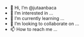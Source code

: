 - 👋 Hi, I’m @jutaanbaca
- 👀 I’m interested in ...
- 🌱 I’m currently learning ...
- 💞️ I’m looking to collaborate on ...
- 📫 How to reach me ...

<!---
jutaanbaca/jutaanbaca is a ✨ special ✨ repository because its `README.md` (this file) appears on your GitHub profile.
You can click the Preview link to take a look at your changes.
--->
